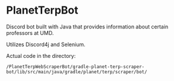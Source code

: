 # PlanetTerpBot

Discord bot built with Java that provides information about certain professors at UMD.

Utilizes Discord4j and Selenium.

Actual code in the directory:
```
/PlanetTerpWebScraperBot/gradle-planet-terp-scraper-bot/lib/src/main/java/gradle/planet/terp/scraper/bot/
```
